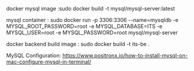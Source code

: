 docker 
mysql image :sudo docker build -t mysql/mysql-server:latest

mysql container : sudo docker run -p 3306:3306 --name=mysqldb -e MYSQL_ROOT_PASSWORD=root -e MYSQL_DATABASE=ITS -e MYSQL_USER=root -e MYSQL_PASSWORD=root  mysql/mysql-server 

docker backend build image : sudo docker build -t its-be .  

MySQL Configuration:
https://www.positronx.io/how-to-install-mysql-on-mac-configure-mysql-in-terminal/



